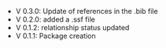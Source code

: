 - V 0.3.0: Update of references in the .bib file
- V 0.2.0: added a .ssf file
- V 0.1.2: relationship status updated
- V 0.1.1: Package creation
